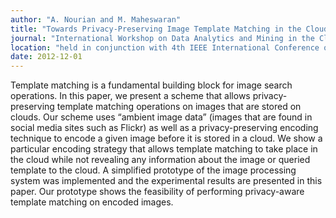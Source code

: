 ```yaml
---
author: "A. Nourian and M. Maheswaran"
title: "Towards Privacy-Preserving Image Template Matching in the Clouds"
journal: "International Workshop on Data Analytics and Mining in the Cloud"
location: "held in conjunction with 4th IEEE International Conference on Cloud Computing (CloudCom), Taipei, Taiwan"
date: 2012-12-01
---
```

Template matching is a fundamental building block for image search operations. In this paper, we present a scheme that allows privacy-preserving template matching operations on images that are stored on clouds. Our scheme uses “ambient image data” (images that are found in social media sites such as Flickr) as well as a privacy-preserving encoding technique to encode a given image before it is stored in a cloud. We show a particular encoding strategy that allows template matching to take place in the cloud while not revealing any information about the image or queried template to the cloud. A simplified prototype of the image processing system was implemented and the experimental results are presented in this paper. Our prototype shows the feasibility of performing privacy-aware template matching on encoded images.